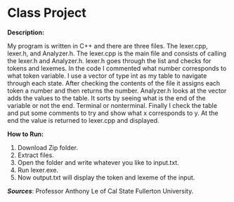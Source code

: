 # Class Project

**Description:**

  My program is written in C++ and there are three files. The lexer.cpp, lexer.h, and Analyzer.h.
  The lexer.cpp is the main file and consists of calling the lexer.h and Analyzer.h. lexer.h goes 
  through the list and checks for tokens and lexemes. In the code I commented what number corresponds
  to what token variable. I use a vector of type int as my table to navigate through each state.
  After checking the contents of the file it assigns each token a number and then returns the number.
  Analyzer.h looks at the vector adds the values to the table. It sorts by seeing what is the end of the
  variable or not the end. Terminal or nonterminal. Finally I check the table and put some comments to try
  and show what x corresponds to y. At the end the value is returned to lexer.cpp and displayed.

**How to Run:**
  1. Download Zip folder.
  2. Extract files.
  3. Open the folder and write whatever you like to input.txt.
  4. Run lexer.exe.
  5. Now output.txt will display the token and lexeme of the input.

***Sources***: Professor Anthony Le of Cal State Fullerton University.
